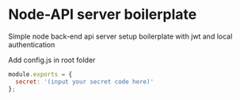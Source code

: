 # Node-API server boilerplate
Simple node back-end api server setup boilerplate with jwt and local authentication

Add config.js in root folder

```javascript
module.exports = {
  secret: '(input your secret code here)'
};
```
